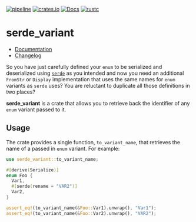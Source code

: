 [![pipeline](https://github.com/d-e-s-o/serde_variant/actions/workflows/ci.yml/badge.svg?branch=main)](https://github.com/d-e-s-o/serde_variant/actions/workflows/ci.yml)
[![crates.io](https://img.shields.io/crates/v/serde_variant.svg)](https://crates.io/crates/serde_variant)
[![Docs](https://docs.rs/serde_variant/badge.svg)](https://docs.rs/serde_variant)
[![rustc](https://img.shields.io/badge/rustc-1.57+-blue.svg)](https://blog.rust-lang.org/2021/12/02/Rust-1.57.0.html)

serde_variant
=============

- [Documentation][docs-rs]
- [Changelog](CHANGELOG.md)

So you have just carefully defined your `enum` to be serialized and
deserialized using [`serde`][serde] as you intended and now you need an
additional `FromStr` or `Display` implementation that uses the same
names for `enum` variants as `serde` uses? You are reluctant to
duplicate all those definitions in two places?

**serde_variant** is a crate that allows you to retrieve back the
identifier of any `enum` variant passed to it.


Usage
-----

The crate provides a single function, `to_variant_name`, that retrieves
the name of a passed in `enum` variant. For example:
```rust
use serde_variant::to_variant_name;

#[derive(Serialize)]
enum Foo {
  Var1,
  #[serde(rename = "VAR2")]
  Var2,
}

assert_eq!(to_variant_name(&Foo::Var1).unwrap(), "Var1");
assert_eq!(to_variant_name(&Foo::Var2).unwrap(), "VAR2");
```

[docs-rs]: https://docs.rs/crate/serde_variant
[serde]: https://crates.io/crates/serde
